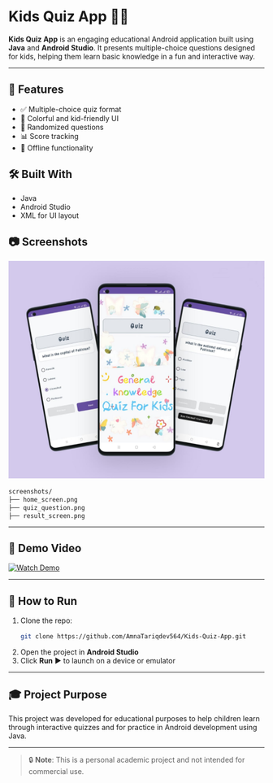 # Kids Quiz App 🧠🎉

**Kids Quiz App** is an engaging educational Android application built using **Java** and **Android Studio**. It presents multiple-choice questions designed for kids, helping them learn basic knowledge in a fun and interactive way.

---

## 🌟 Features

- ✅ Multiple-choice quiz format
- 🎨 Colorful and kid-friendly UI
- 🔄 Randomized questions
- 📊 Score tracking
- 📱 Offline functionality

## 🛠️ Built With

- Java
- Android Studio
- XML for UI layout

## 📷 Screenshots

![img](https://github.com/AmnaTariqdev564/Kids-Quiz-App/blob/3db0ef60fac6bb472a00f815b7cac499e177b58b/img.jpg)

```
screenshots/
├── home_screen.png
├── quiz_question.png
├── result_screen.png
```

---

## 🎥 Demo Video

[![Watch Demo](https://img.youtube.com/vi/YOUTUBE_VIDEO_ID/0.jpg)](https://www.youtube.com/watch?v=YOUTUBE_VIDEO_ID)

---

## 🚀 How to Run

1. Clone the repo:
   ```bash
   git clone https://github.com/AmnaTariqdev564/Kids-Quiz-App.git
   ```
2. Open the project in **Android Studio**
3. Click **Run** ▶️ to launch on a device or emulator

---

## 🎓 Project Purpose

This project was developed for educational purposes to help children learn through interactive quizzes and for practice in Android development using Java.

---

> 🔒 **Note**: This is a personal academic project and not intended for commercial use.
